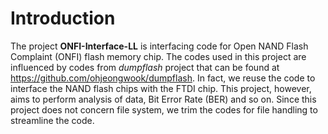 # Introduction

The project **ONFI-Interface-LL** is interfacing code for Open NAND Flash Complaint (ONFI) flash memory chip. The codes used in this project are influenced by codes from *dumpflash* project that can be found at https://github.com/ohjeongwook/dumpflash. In fact, we reuse the code to interface the NAND flash chips with the FTDI chip. This project, however, aims to perform analysis of data, Bit Error Rate (BER) and so on. Since this project does not concern file system, we trim the codes for file handling to streamline the code.

